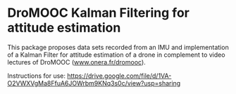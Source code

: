 # DroMOOC Kalman Filtering for attitude estimation
This package proposes data sets recorded from an IMU and implementation of a Kalman Filter for attitude estimation of a drone in complement to video lectures of DroMOOC (www.onera.fr/dromooc).

Instructions for use: https://drive.google.com/file/d/1VA-O2VWXVgMa8FfuA6JOWrbm9KNq3s0c/view?usp=sharing